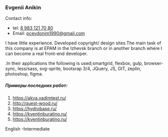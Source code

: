 <h3>Evgenii  Anikin</h3>
 Contact info: 
<ul>
 <li>tel: <a href="tel:89831217080">8 983 121 70 80</a></li>
 <li>Email: <a href="pcevdonim1990@mail.ru">pcevdonim1990@gmail.com</a></li>
</ul> 
<p> I have little experience. Developed copyright/ design sites.The main task of this company is at EPAM in the Izhevsk branch or in another branch where I can become a real front-end developer.</p>.In their applications the following is used;smartgrid, flexbox, gulp, browser-sync, less/sass, svg-sprite, bootsrap 3/4, JQuery, JS, GIT, zeplin, photoshop, figma.
<h5>Примеры последних работ:</h5>
<ol>
<li><a href="https://akva.vadimtest.ru/" target="_blank">https://akva.vadimtest.ru/</a></li>
<li><a href="http://quest-wood.ru/" target="_blank">http://quest-wood.ru/</a></li>
<li><a href="https://hydrobase.ru/" target="_blank">https://hydrobase.ru/</a></li>
<li><a href="https://kventinburatino.ru/" target="_blank">https://kventinburatino.ru/</a></li> 
<li><a href="https://kventinburatino.ru/" target="_blank">https://kventinburatino.ru/</a></li> 
</ol>
English -Intermediate
